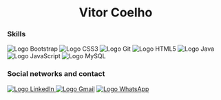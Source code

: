 <div>
  <h1 align="center">Vitor Coelho</h1>
<div>
<div>
  <h3>Skills</h3>
  <img src="https://img.shields.io/badge/Bootstrap-563D7C?style=for-the-badge&logo=bootstrap&logoColor=white" alt="Logo Bootstrap">
  <img src="https://img.shields.io/badge/CSS3-1572B6?style=for-the-badge&logo=css3&logoColor=white" alt="Logo CSS3">
  <img src="https://img.shields.io/badge/Git-E20230?style=for-the-badge&logo=git&logoColor=white" alt="Logo Git">
  <img src="https://img.shields.io/badge/HTML5-E34F26?style=for-the-badge&logo=html5&logoColor=white" alt="Logo HTML5">
  <img src="https://img.shields.io/badge/Java-ED8B00?style=for-the-badge&logo=java&logoColor=white" alt="Logo Java">
  <img src="https://img.shields.io/badge/JavaScript-F7DF1E?style=for-the-badge&logo=javascript&logoColor=black" alt="Logo JavaScript">
  <img src="https://img.shields.io/badge/MySQL-00000F?style=for-the-badge&logo=mysql&logoColor=white" alt="Logo MySQL">
  
  <h3>Social networks and contact</h3>
  <a href="https://www.linkedin.com/in/vitorcoelhot"><img src="https://img.shields.io/badge/LinkedIn-0077B5?style=for-the-badge&logo=linkedin&logoColor=white" alt="Logo LinkedIn">
  <a href="mailto:vitorcoelhosilvat@gmail.com"><img src="https://img.shields.io/badge/Gmail-D14836?style=for-the-badge&logo=gmail&logoColor=white" alt="Logo Gmail"></a>
  <a href="https://api.whatsapp.com/send/?phone=%2B5511945038667&text&app_absent=0"><img src="https://img.shields.io/badge/WhatsApp-25D366?style=for-the-badge&logo=whatsapp&logoColor=white" alt="Logo WhatsApp"></a>
</div>
